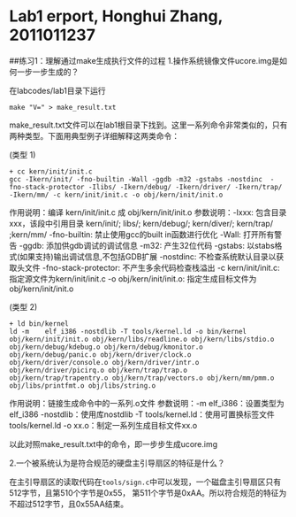 # Lab1 erport, Honghui Zhang, 2011011237

##练习1：理解通过make生成执行文件的过程
1.操作系统镜像文件ucore.img是如何一步一步生成的？

在labcodes/lab1目录下运行
```
make "V=" > make_result.txt
```
make_result.txt文件可以在lab1根目录下找到。这里一系列命令非常类似的，只有两种类型。下面用典型例子详细解释这两类命令：

(类型 1)
```
+ cc kern/init/init.c
gcc -Ikern/init/ -fno-builtin -Wall -ggdb -m32 -gstabs -nostdinc  -fno-stack-protector -Ilibs/ -Ikern/debug/ -Ikern/driver/ -Ikern/trap/ -Ikern/mm/ -c kern/init/init.c -o obj/kern/init/init.o
```
作用说明：编译 kern/init/init.c 成 obj/kern/init/init.o
参数说明：-Ixxx: 包含目录 xxx，该段中引用目录 kern/init/; libs/; kern/debug/; kern/diver/; kern/trap/ ;kern/mm/
          -fno-builtin: 禁止使用gcc的built in函数进行优化
          -Wall: 打开所有警告
          -ggdb: 添加供gdb调试的调试信息
          -m32: 产生32位代码
          -gstabs: 以stabs格式(如果支持)输出调试信息,不包括GDB扩展
          -nostdinc: 不检查系统默认目录以获取头文件
          -fno-stack-protector: 不产生多余代码检查栈溢出
          -c kern/init/init.c: 指定源文件为kern/init/init.c
          -o obj/kern/init/init.o: 指定生成目标文件为obj/kern/init/init.o
            
(类型 2)
```
+ ld bin/kernel
ld -m    elf_i386 -nostdlib -T tools/kernel.ld -o bin/kernel  obj/kern/init/init.o obj/kern/libs/readline.o obj/kern/libs/stdio.o obj/kern/debug/kdebug.o obj/kern/debug/kmonitor.o obj/kern/debug/panic.o obj/kern/driver/clock.o obj/kern/driver/console.o obj/kern/driver/intr.o obj/kern/driver/picirq.o obj/kern/trap/trap.o obj/kern/trap/trapentry.o obj/kern/trap/vectors.o obj/kern/mm/pmm.o  obj/libs/printfmt.o obj/libs/string.o
```
作用说明：链接生成命令中的一系列.o文件
参数说明：-m elf_i386：设置类型为elf_i386
          -nostdlib：使用库nostdlib
          -T tools/kernel.ld：使用可置换标签文件tools/kernel.ld
          -o xx.o：制定一系列生成目标文件xx.o

以此对照make_result.txt中的命令，即一步步生成ucore.img

2.一个被系统认为是符合规范的硬盘主引导扇区的特征是什么？

在主引导扇区的读取代码在`tools/sign.c`中可以发现，一个磁盘主引导扇区只有512字节，且第510个字节是0x55， 第511个字节是0xAA。所以符合规范的特征为不超过512字节，且0x55AA结束。




